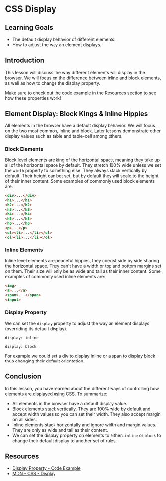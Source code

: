 # CSS Display

## Learning Goals

- The default display behavior of different elements.
- How to adjust the way an element displays.

## Introduction

This lesson will discuss the way different elements will display in the browser.
We will focus on the difference between inline and block elements, as well as
how to change the display property.

Make sure to check out the code example in the Resources section to see how
these properties work!

## Element Display: Block Kings & Inline Hippies

All elements in the browser have a default display behavior. We will focus on
the two most common, inline and block. Later lessons demonstrate other display
values such as table and table-cell among others.

### Block Elements

Block level elements are king of the horizontal space, meaning they take up all
of the horizontal space by default. They stretch 100% wide unless we set the
`width` property to something else. They always stack vertically by default.
Their height can bet set, but by default they will scale to the height of their
inner content. Some examples of commonly used block elements are:

```html
<div>...</div>
<h1>...</h1>
<h2>...</h2>
<h3>...</h3>
<h4>...</h4>
<h5>...</h5>
<h6>...</h6>
<p>...</p>
<ul><li>...</li></ul>
<ol><li>...</li></ol>
```

### Inline Elements

Inline level elements are peaceful hippies, they coexist side by side sharing the
horizontal space. They can't have a width or top and bottom margins set on them.
Their size will only be as wide and tall as their inner content. Some examples
of commonly used inline elements are:

```html
<img>
<a>...</a>
<span>...</span>
<input>
```

### Display Property

We can set the `display` property to adjust the way an element displays
(overriding its default display).

`display: inline`

`display: block`

For example we could set a div to display inline or a span to display block thus
changing their default orientation.

## Conclusion

In this lesson, you have learned about the different ways of controlling how
elements are displayed using CSS. To summarize:

- All elements in the browser have a default display value.
- Block elements stack vertically. They are 100% wide by default and accept
  width values so you can set their width. They also accept margin on all sides.
- Inline elements stack horizontally and ignore width and margin values. They
  are only as wide and tall as their content.
- We can set the display property on elements to either: `inline` or `block` to
  change their default display to another set of rules.

## Resources

- [Display Property - Code Example](http://jsfiddle.net/flatiron_school/352A6/1/)
- [MDN - CSS - Display](https://developer.mozilla.org/en-US/docs/Web/CSS/display)
